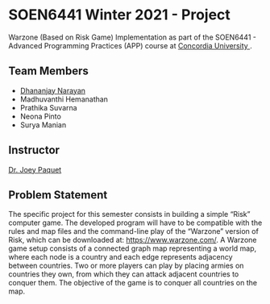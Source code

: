 # SOEN6441 Winter 2021 - Project 
Warzone (Based on Risk Game) Implementation as part of the SOEN6441 - Advanced Programming Practices (APP) course at <a href="https://www.concordia.ca/"> Concordia University </a>. 

## Team Members

- <a href="https://www.linkedin.com/in/dhananjay-narayan-aa222615b/"> Dhananjay Narayan </a>
- Madhuvanthi Hemanathan
- Prathika Suvarna
- Neona Pinto
- Surya Manian

## Instructor
<a href="https://users.encs.concordia.ca/~paquet/wiki/index.php?title=Dr._Joey_Paquet_Home_Page">Dr. Joey Paquet </a>

## Problem Statement
The specific project for this semester consists in building a simple “Risk” computer game. The developed program
will have to be compatible with the rules and map files and the command-line play of the “Warzone” version of
Risk, which can be downloaded at: https://www.warzone.com/. A Warzone game setup consists of a connected
graph map representing a world map, where each node is a country and each edge represents adjacency
between countries. Two or more players can play by placing armies on countries they own, from which they can
attack adjacent countries to conquer them. The objective of the game is to conquer all countries on the map.
